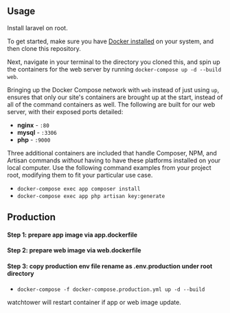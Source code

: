 ## Usage

Install laravel on root.

To get started, make sure you have [Docker installed](https://docs.docker.com/docker-for-mac/install/) on your system, and then clone this repository.

Next, navigate in your terminal to the directory you cloned this, and spin up the containers for the web server by running `docker-compose up -d --build web`.

Bringing up the Docker Compose network with `web` instead of just using `up`, ensures that only our site's containers are brought up at the start, instead of all of the command containers as well. The following are built for our web server, with their exposed ports detailed:

- **nginx** - `:80`
- **mysql** - `:3306`
- **php** - `:9000`

Three additional containers are included that handle Composer, NPM, and Artisan commands *without* having to have these platforms installed on your local computer. Use the following command examples from your project root, modifying them to fit your particular use case.

- `docker-compose exec app composer install`
- `docker-compose exec app php artisan key:generate`

## Production

#### Step 1: prepare app image via app.dockerfile
#### Step 2: prepare web image via web.dockerfile
#### Step 3: copy production env file rename as .env.production under root directory

- `docker-compose -f docker-compose.production.yml up -d --build`

watchtower will restart container if app or web image update.

